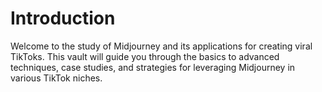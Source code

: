 # Introduction

Welcome to the study of Midjourney and its applications for creating viral TikToks. This vault will guide you through the basics to advanced techniques, case studies, and strategies for leveraging Midjourney in various TikTok niches.
